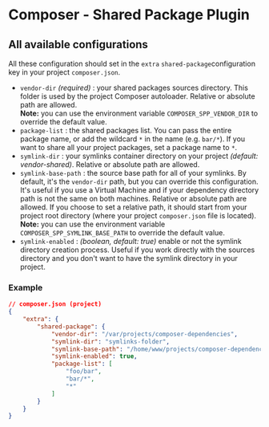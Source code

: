 # Composer - Shared Package Plugin

## All available configurations

All these configuration should set in the `extra` `shared-package`configuration key in your project `composer.json`.

* `vendor-dir` *(required)* : your shared packages sources directory. This folder is used by the project Composer autoloader. Relative or absolute path are allowed.  
**Note:** you can use the environment variable `COMPOSER_SPP_VENDOR_DIR` to override the default value.
* `package-list` : the shared packages list. You can pass the entire package name, or add the wildcard `*` in the name (e.g. `bar/*`). If you want to share all your project packages, set a package name to `*`.
* `symlink-dir` : your symlinks container directory on your project *(default: vendor-shared)*. Relative or absolute path are allowed.
* `symlink-base-path` : the source base path for all of your symlinks. By default, it's the `vendor-dir` path, but you can override this configuration. It's useful if you use a Virtual Machine and if your dependency directory path is not the same on both machines. Relative or absolute path are allowed. If you choose to set a relative path, it should start from your project root directory (where your project `composer.json` file is located).  
**Note:** you can use the environment variable `COMPOSER_SPP_SYMLINK_BASE_PATH` to override the default value.
* `symlink-enabled` : *(boolean, default: true)* enable or not the symlink directory creation process. Useful if you work directly with the sources directory and you don't want to have the symlink directory in your project.

### Example

``` json
// composer.json (project)
{
    "extra": {
        "shared-package": {
            "vendor-dir": "/var/projects/composer-dependencies",
            "symlink-dir": "symlinks-folder",
            "symlink-base-path": "/home/www/projects/composer-dependencies",
            "symlink-enabled": true,
            "package-list": [
                "foo/bar",
                "bar/*",
                "*"
            ]
        }
    }
}
```
